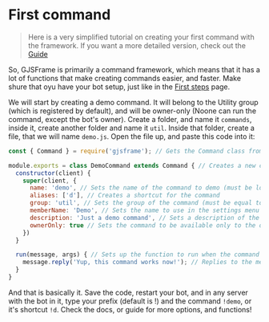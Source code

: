 # First command
> Here is a very simplified tutorial on creating your first command with the framework. If you want a more detailed version, check out the [Guide](https://vypal.gitbook.io/gjsframe)

So, GJSFrame is primarily a command framework, which means that it has a lot of functions that make creating commands easier, and faster. Make shure that oyu have your bot setup, just like in the [First steps](https://gjsframe.js.org/#/docs/main/main/general/first-steps) page.

We will start by creating a demo command. It will belong to the Utility group (which is registered by default), and will be owner-only (Noone can run the command, except the bot's owner). Create a folder, and name it `commands`, inside it, create another folder and name it `util`. Inside that folder, create a file, that we will name `demo.js`. Open the file up, and paste this code into it:
```javascript
const { Command } = require('gjsframe'); // Gets the Command class from GJSFrame

module.exports = class DemoCommand extends Command { // Creates a new class and names it DemoCommand
  constructor(client) {
    super(client, {
      name: 'demo', // Sets the name of the command to demo (must be lowercase, no spaces alowed)
      aliases: ['d'], // Creates a shortcut for the command
      group: 'util', // Sets the group of the command (must be equal to the group ID, NOT the name)
      memberName: 'Demo', // Sets the name to use in the settings menu (can be any case, and supports spaces)
      description: 'Just a demo command', // Sets a description of the command to use in the help command
      ownerOnly: true // Sets the command to be available only to the owner/s of the bot
    })
  }

  run(message, args) { // Sets up the function to run when the command is executed
    message.reply('Yup, this command works now!'); // Replies to the message author
  }
}
```
And that is basically it. Save the code, restart your bot, and in any server with the bot in it, type your prefix (default is !) and the command `!demo`, or it's shortcut `!d`. Check the docs, or guide for more options, and functions!
